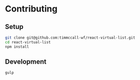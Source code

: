Contributing
===

Setup
---

```bash
git clone git@github.com:timmccall-wf/react-virtual-list.git
cd react-virtual-list
npm install
```

Development
---

```bash
gulp
```